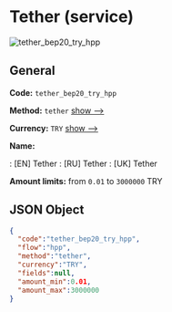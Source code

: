 
# Tether (service) 
![tether_bep20_try_hpp](https://static.openfintech.io/payment_methods/tether_bep20_try_hpp/logo.svg?w=400&c=v0.59.26#w200)  

## General 
 
**Code:** `tether_bep20_try_hpp` 
 
**Method:** `tether` 
 [show -->](/payment-methods/tether/) 
 
**Currency:** `TRY` [show -->](/currencies/TRY/) 
 
**Name:** 
 
:	[EN] Tether 
:	[RU] Tether 
:	[UK] Tether 
 
**Amount limits:** from `0.01` to `3000000` TRY 

## JSON Object 

```json
{
  "code":"tether_bep20_try_hpp",
  "flow":"hpp",
  "method":"tether",
  "currency":"TRY",
  "fields":null,
  "amount_min":0.01,
  "amount_max":3000000
}
```  
